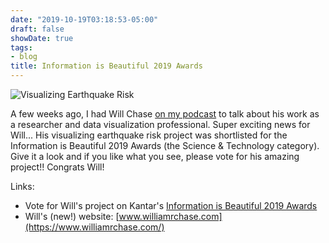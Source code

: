```yaml
---
date: "2019-10-19T03:18:53-05:00"
draft: false
showDate: true
tags:
- blog
title: Information is Beautiful 2019 Awards
---
```


![Visualizing Earthquake Risk](/EarthquakeRisk.png)

A few weeks ago, I had Will Chase [on my podcast](https://www.javierorraca.com/scatterpodcast/episode-022/) to talk about his work as a researcher and data visualization professional. Super exciting news for Will... His visualizing earthquake risk project was shortlisted for the Information is Beautiful 2019 Awards (the Science & Technology category). Give it a look and if you like what you see, please vote for his amazing project!! Congrats Will!

Links:

* Vote for Will's project on Kantar's [Information is Beautiful 2019 Awards](https://www.informationisbeautifulawards.com/showcase/3812-can-one-earthquake-trigger-another-on-the-other-side-of-the-world)
* Will's (new!) website: [www.williamrchase.com](https://www.williamrchase.com/)